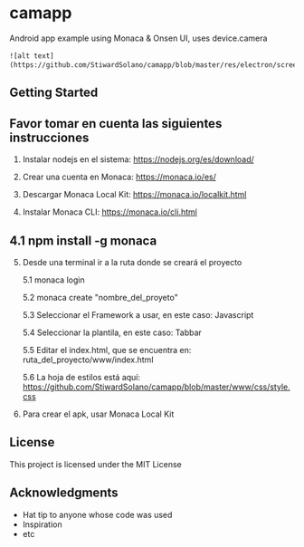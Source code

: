 # camapp
 Android app example using Monaca & Onsen UI, uses device.camera
 
    ![alt text](https://github.com/StiwardSolano/camapp/blob/master/res/electron/screen/main_screen.png)
 
## Getting Started

## Favor tomar en cuenta las siguientes instrucciones

1. Instalar nodejs en el sistema: https://nodejs.org/es/download/

2. Crear una cuenta en Monaca: https://monaca.io/es/

3. Descargar Monaca Local Kit: https://monaca.io/localkit.html 

4. Instalar Monaca CLI: https://monaca.io/cli.html

## 4.1  npm install -g monaca

5. Desde una terminal ir a la ruta donde se creará el proyecto

    5.1 monaca login

    5.2 monaca create "nombre_del_proyeto"

    5.3 Seleccionar el Framework a usar, en este caso: Javascript

    5.4 Seleccionar la plantila, en este caso: Tabbar

    5.5 Editar el index.html, que se encuentra en: ruta_del_proyecto/www/index.html

    5.6 La hoja de estilos está aquí: https://github.com/StiwardSolano/camapp/blob/master/www/css/style.css

6. Para crear el apk, usar Monaca Local Kit

## License

This project is licensed under the MIT License

## Acknowledgments

* Hat tip to anyone whose code was used
* Inspiration
* etc